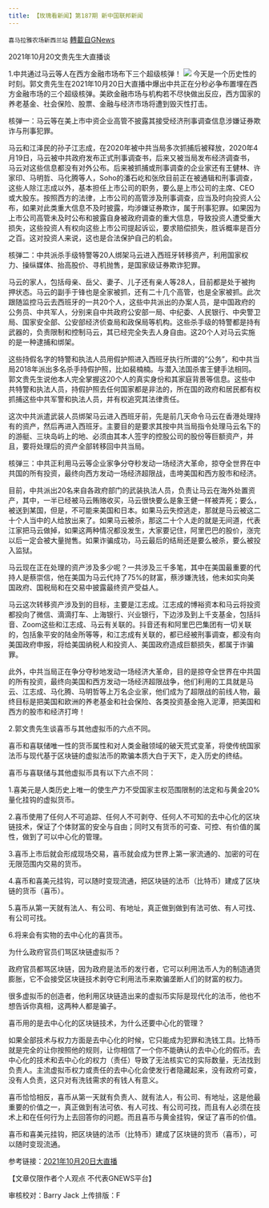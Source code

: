 ```yaml
---
title: 【玫瑰看新闻】第187期 新中国联邦新闻
---
```

`喜马拉雅农场新西兰站` [轉載自GNews](https://gnews.org/zh-hans/1607612/)

2021年10月20文贵先生大直播谈

1.中共通过马云等人在西方金融市场布下三个超级核弹！
![](https://assets.gnews.org/wp-content/uploads/2021/10/图片-1-7.jpg)
今天是一个历史性的时刻。郭文贵先生在2021年10月20日大直播中爆出中共正在分秒必争布置埋在西方金融市场的三个超级核弹。美欧金融市场与机构若不尽快做出反应，西方国家的养老基金、社会保险、股票、金融与经济市场将遭到毁灭性打击。

核弹一：马云等在美上市中资企业高管不披露其接受经济刑事调查信息涉嫌证券欺诈与刑事犯罪。

马云和江泽民的孙子江志成，在2020年被中共当局多次抓捕后被释放，2020年4月19日，马云被中共政府发布正式刑事调查书，后来又被当局发布经济调查书，马云对这些信息都没有对外公布。后来被抓捕或刑事调查的企业家还有王健林、许家印、马明哲、马化腾等人，Soho的潘石屹和张欣目前正在被通辑和刑事调查，这些人除江志成以外，基本担任上市公司的职务，要么是上市公司的主席、CEO或大股东。按照西方的法律，上市公司的高管涉及刑事调查，应当及时向投资人公布，如果对此类重大信息不及时披露，均涉嫌证券欺诈，属于刑事犯罪。如果因为上市公司高管未及时公布和披露自身被政府调查的重大信息，导致投资人遭受重大损失，这些投资人有权向这些上市公司提起诉讼，要求赔偿损失，胜诉概率是百分之百。这对投资人来说，这也是合法保护自己的机会。

核弹二：中共派杀手级特警等20人绑架马云进入西班牙转移资产，利用国家权力、操纵媒体、抬高股价、寻机抛售，是国家级证券欺诈犯罪。

马云的家人，包括母亲、岳父、妻子、儿子还有亲人等28人，目前都是处于被拘押状态。马云的副手于锋也是全家被抓，还有二十几个高管，也是全家被抓。此次跟随监控马云去西班牙的一共20个人，这些中共派出的办案人员，是中国政府的公务员、中共军人，分别来自中共政府公安部一局、中纪委、人民银行、中央警卫局、国家安全部、公安部经济侦查局和政保局等机构。这些杀手级的特警都是持有武器的，负责限制和控制马云，其已经完全失去人身自由。这20个人对马云实施的是一种逮捕和绑架。

这些持假名字的特警和执法人员用假护照进入西班牙执行所谓的“公务”，和中共当局2018年派出多名杀手持假护照，比如裴楠楠。与潜入法国杀害王健手法相同。郭文贵先生说他本人完全掌握这20个人的真实身份和其家庭背景等信息。这些中共特警和执法人员，持假护照去任何国家都是非法的，所在国的政府和居民都有权抓捕这些中共军警和执法人员，并有权追究其法律责任。

这次中共派遣武装人员绑架马云进入西班牙前，先是前几天命令马云在香港处理持有的资产，然后再进入西班牙。主要目的是要求其按中共当局指令处理马云名下的的游艇、三块岛屿上的地、必须由其本人签字的控股公司的股份等巨额资产，并且，要将处理后的资产全部转移回中共当局。

核弹三：中共正利用马云等企业家争分夺秒发动一场经济大革命，掠夺全世界在中共国的所有投资，最终向西方发动一场经济超限战，击垮美国和西方股市和经济。

目前，中共派出20名来自各政府部门的武装执法人员，负责让马云在海外处置资产，其中，一半已经被马云贿赂收买，马云很快要么是象王健一样被弄死；要么，被送到某国，但是，不可能来美国和日本。如果马云失控逃走，那就是马云被这二十个人当中的人给放出来了。如果马云被杀，那这二十个人走的就是无间道，代表江家把马云做掉，如果这两种情况都没发生，大家要记住，阿里巴巴的股价，涨完以后一定会被大量抛售。如果诈骗成功，马云最后的结局还是要么被杀，要么被投入监狱。

马云现在正在处理的资产涉及多少呢？一共涉及三千多笔，其中在美国最重要的代持人是蔡崇信，他在美国为马云代持了75%的财富，蔡涉嫌洗钱，他未如实向美国政府、国税局和在交易中披露最终资产受益人。

马云这次转移资产涉及到的目标，主要是江志成。江志成的博裕资本和马云将投资都投向了微信、滴滴打车、上海银行、兴业银行，下边涉及到上千支基金，包括抖音、Zoom这些和江志成、马云有关联的。抖音还有和阿里巴巴集团有一切关联的，包括象平安的陆金所等等，和江志成有关联的，都已经被刑事调查，都没有向美国政府申报，将给美国纳税人和投资人、美国政府造成巨额损失，都属于诈骗罪。

此外，中共当局正在争分夺秒地发动一场经济大革命，目的是掠夺全世界在中共国的所有投资，最终向美国和西方发动一场经济超限战争，他们利用的工具就是马云、江志成、马化腾、马明哲等上万名企业家，他们成为了超限战的前线人物，最终目标是把美国和欧洲的养老基金和社会保险、各类投资基金拖入泥潭，把美国和西方的股市和经济打垮！

2.郭文贵先生谈喜币与其他虚拟币的六点不同。

喜币和喜联储唯一性的货币属性和对人类金融领域的破天荒式变革，将使传统国家法币与现代基于区块链的虚拟法币的欺骗本质大白于天下，走入历史的终结。

喜币与喜联储与其他虚拟币具有以下六点不同：

1.喜美元是人类历史上唯一的使生产力不受国家主权范围限制的法定和与黄金20%量化挂钩的虚拟货币。

2.喜币使用了任何人不可追踪、任何人不可剥夺、任何人不可知的去中心化的区块链技术，保证了个体财富的安全与自由；同时又有货币的可查、可控、有价值的属性，做到了可以中心化的管理。

3.喜币上市后就会形成现场交易，喜币就会成为世界上第一家流通的、加密的可在无限范围内交易的货币。

4.喜币和喜美元挂钩，可以随时变现流通，把区块链的法币（比特币）建成了区块链的货币（喜币）。

5.喜币从第一天就有法人、有公司、有地址，真正做到做到有法可依、有人可找、有公司可找。

6.将来会有实物的去中心化的喜货币。

为什么政府官员们骂区块链虚拟币？

政府官员都骂区块链，因为政府是法币的发行者，它可以利用法币人为的制造通货膨胀，它不会接受区块链技术剥夺它利用法币来欺骗垄断人们的财富的权力。

很多虚拟币的创造者，他利用区块链造出来的虚拟币实际是现代化的法币，他也不想告诉你真相，这两种人都是骗子。

喜币用的是去中心化的区块链技术，为什么还要中心化的管理？

如果全部技术与权力方面是去中心化的时候，它只能成为犯罪和洗钱工具。比特币就是完全的让你按照他的规则，让你相信了一个你不能确认的去中心化的假币。去中心化的技术和去中心化的权力（责任）导致了无法核实它的实际数量，无法找到负责人。主流虚拟币权力或责任的去中心化会使发行者隐藏起来，没有政府可查，没有人负责，这只对有洗钱需求的有钱人有意义。

喜币恰恰相反，喜币从第一天就有负责人、就有法人，有公司、有地址，这是他最重要的价值之一，真正做到有法可依、有人可找、有公司可找，而且有人必须在技术上和在任何行为上去回答你的问题。而且喜币与黄金挂钩，保证了喜币的价值。

喜币和喜美元挂钩，把区块链的法币（比特币）建成了区块链的货币（喜币），可以随时变现流通。

参考链接：[2021年10月20日大直播](https://gtv.org/video/id=61700c08304e992109b806ee)

【文章仅限作者个人观点 不代表GNEWS平台】

审核校对：Barry Jack
上传排版：F

